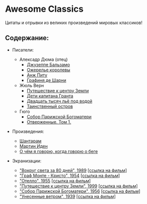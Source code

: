 
# Awesome Classics

Цитаты и отрывки из великих произведений мировых классиков!

## Содержание:

- Писатели:
    - Алексадр Дюма (отец)
        - [Джузеппе Бальзамо](https://github.com/tuttelikz/awesome-classics/blob/master/writers/dumas/Balsamo.md)
        - [Ожерелье королевы](https://github.com/tuttelikz/awesome-classics/blob/master/writers/dumas/Ojerelye.md)
        - [Анж Питу](https://github.com/tuttelikz/awesome-classics/blob/master/writers/dumas/AnjPitu.md)
        - [Графиня де Шарни](https://github.com/tuttelikz/awesome-classics/blob/master/writers/dumas/Grafinya.md)
    - Жюль Верн
        - [Путешествие к центру Земли](https://github.com/tuttelikz/awesome-classics/blob/master/writers/verne/Puteshestvie.md)
        - [Дети капитана Гранта](https://github.com/tuttelikz/awesome-classics/blob/master/writers/verne/DetiKapitana.md)
        - [Двадцать тысяч льё под водой](https://github.com/tuttelikz/awesome-classics/blob/master/writers/verne/DvadcatTysyach.md)
        - [Таинственный остров](https://github.com/tuttelikz/awesome-classics/blob/master/writers/verne/TainstvennyOstrov.md)
    - Гюго
        - [Собор Парижской Богоматери](https://github.com/tuttelikz/awesome-classics/blob/master/writers/hugo/Sobor.md)
        - [Отверженные. Том 1.](https://github.com/tuttelikz/awesome-classics/blob/master/writers/hugo/Otverjennye1.md)

- Произведения:
    - [Шантарам](https://github.com/tuttelikz/awesome-classics/blob/master/novels/Shantaram.md)
    - [Мартин Иден](https://github.com/tuttelikz/awesome-classics/blob/master/novels/MartinEden.md)
    - [О чём я говорю, когда говорю о беге](https://github.com/tuttelikz/awesome-classics/blob/master/novels/OChemYaGovoryu.md)

- Экранизации:
    - ["Вокруг света за 80 дней", 1989](https://github.com/tuttelikz/awesome-classics/blob/master/films/VokrugSveta.md) [[ссылка на фильм]](https://www.youtube.com/playlist?list=PLcEEyVUarmFO-x3jzCYhWS_Az5QRSKxR2)
    - ["Граф Монте - Кристо", 1954](https://github.com/tuttelikz/awesome-classics/blob/master/films/Graf.md) [[ссылка на фильм]](https://youtu.be/vQle5IVtY94)
    - ["Отелло", 1955](https://github.com/tuttelikz/awesome-classics/blob/master/films/Otello.md) [[ссылка на фильм]](https://youtu.be/CKOqk-iTcbs)
    - ["Путешествие к центру Земли", 1999](https://github.com/tuttelikz/awesome-classics/blob/master/films/Puteshestvie.md) [[ссылка на фильм]](https://youtu.be/o79McCQPjTQ)
    - ["Собор Парижской Богоматери", 1956](https://github.com/tuttelikz/awesome-classics/blob/master/films/Sobor.md) [[ссылка на фильм]](https://ok.ru/video/203903077065)
    - ["Унесенные ветром", 1939](https://github.com/tuttelikz/awesome-classics/blob/master/films/Unesennye.md) [[ссылка на фильм]](https://vimeo.com/122693235)
